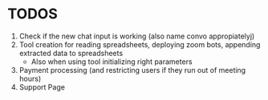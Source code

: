 # TODOS
1. Check if the new chat input is working (also name convo appropiatelyj)
2. Tool creation for reading spreadsheets, deploying zoom bots, appending extracted data to spreadsheets
    - Also when using tool initializing right parameters
4. Payment processing (and restricting users if they run out of meeting hours)
5. Support Page